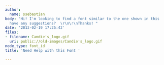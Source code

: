 ```yaml
---
author:
  name: ssebastian
body: "Hi! I'm looking to find a font similar to the one shown in this picture - anyone
  have any suggestions?  \r\n\r\nThanks! "
date: '2013-02-19 17:25:42'
files:
- filename: Candie's_logo.gif
  uri: public://old-images/Candie's_logo.gif
node_type: font_id
title: 'Need Help with this Font '

---
```

